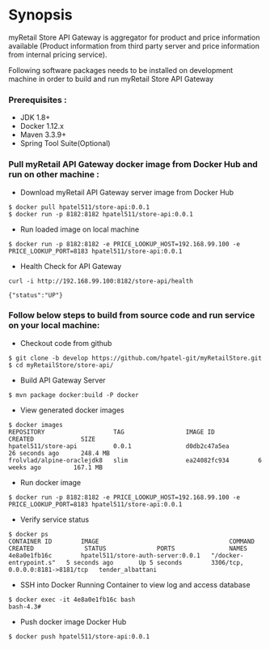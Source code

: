 # Synopsis
myRetail Store API Gateway is aggregator for product and price information available (Product information from third party server and price information from internal pricing service).

Following software packages needs to be installed on development machine in order to build and run myRetail Store API Gateway
### Prerequisites : 
* JDK 1.8+ 
* Docker 1.12.x
* Maven  3.3.9+
* Spring Tool Suite(Optional)


### Pull myRetail API Gateway docker image from Docker Hub and run on other machine :  
 
* Download myRetail API Gateway server image from Docker Hub
```
$ docker pull hpatel511/store-api:0.0.1
$ docker run -p 8182:8182 hpatel511/store-api:0.0.1
```

* Run loaded image on local machine 
```
$ docker run -p 8182:8182 -e PRICE_LOOKUP_HOST=192.168.99.100 -e PRICE_LOOKUP_PORT=8183 hpatel511/store-api:0.0.1
```

* Health Check for API Gateway
```
curl -i http://192.168.99.100:8182/store-api/health

{"status":"UP"}
``` 

### Follow below steps to build from source code and run service on your local machine: 
 
* Checkout code from github 
```
$ git clone -b develop https://github.com/hpatel-git/myRetailStore.git
$ cd myRetailStore/store-api/      
```

* Build API Gateway Server
```
$ mvn package docker:build -P docker
```

* View generated docker images
```
$ docker images
REPOSITORY                   TAG                 IMAGE ID            CREATED             SIZE
hpatel511/store-api          0.0.1               d0db2c47a5ea        26 seconds ago      248.4 MB
frolvlad/alpine-oraclejdk8   slim                ea24082fc934        6 weeks ago         167.1 MB
```

* Run docker image 
``` 
$ docker run -p 8182:8182 -e PRICE_LOOKUP_HOST=192.168.99.100 -e PRICE_LOOKUP_PORT=8183 hpatel511/store-api:0.0.1 
```

* Verify service status
```
$ docker ps
CONTAINER ID        IMAGE                                    COMMAND                  CREATED              STATUS              PORTS               NAMES
4e8a0e1fb16c        hpatel511/store-auth-server:0.0.1   "/docker-entrypoint.s"   5 seconds ago       Up 5 seconds        3306/tcp, 0.0.0.0:8181->8181/tcp   tender_albattani
```

* SSH into Docker Running Container to view log and access database 
```
$ docker exec -it 4e8a0e1fb16c bash
bash-4.3#
```

* Push docker image Docker Hub 
```
$ docker push hpatel511/store-api:0.0.1
```

 